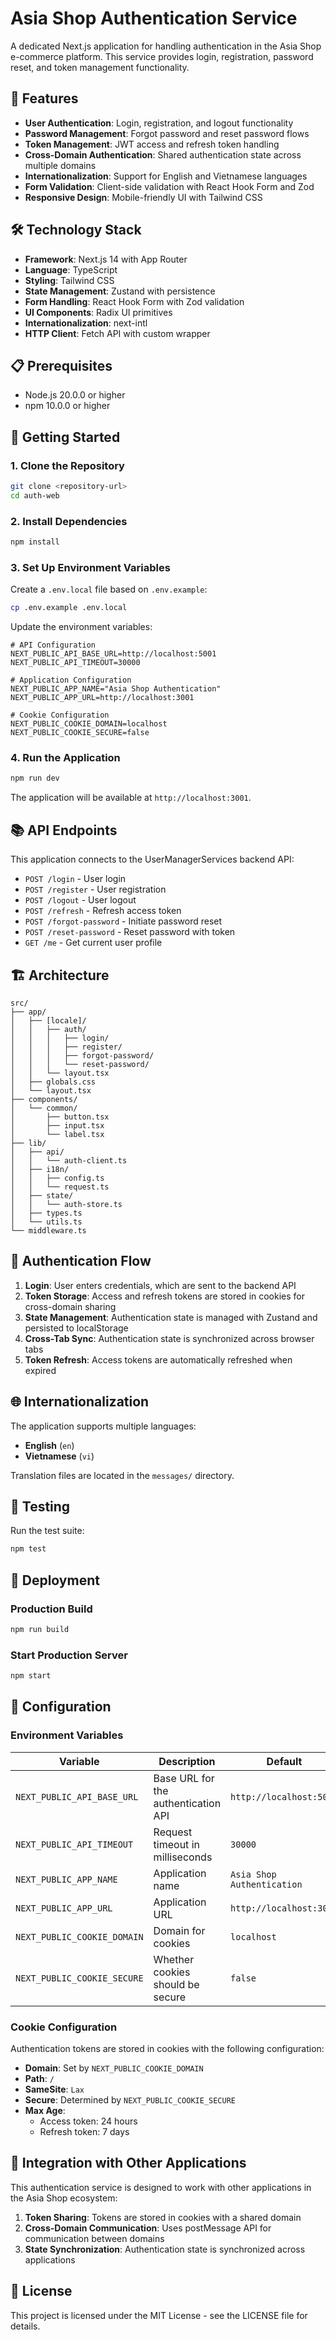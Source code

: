 # Asia Shop Authentication Service

A dedicated Next.js application for handling authentication in the Asia Shop e-commerce platform. This service provides login, registration, password reset, and token management functionality.

## 🚀 Features

- **User Authentication**: Login, registration, and logout functionality
- **Password Management**: Forgot password and reset password flows
- **Token Management**: JWT access and refresh token handling
- **Cross-Domain Authentication**: Shared authentication state across multiple domains
- **Internationalization**: Support for English and Vietnamese languages
- **Form Validation**: Client-side validation with React Hook Form and Zod
- **Responsive Design**: Mobile-friendly UI with Tailwind CSS

## 🛠️ Technology Stack

- **Framework**: Next.js 14 with App Router
- **Language**: TypeScript
- **Styling**: Tailwind CSS
- **State Management**: Zustand with persistence
- **Form Handling**: React Hook Form with Zod validation
- **UI Components**: Radix UI primitives
- **Internationalization**: next-intl
- **HTTP Client**: Fetch API with custom wrapper

## 📋 Prerequisites

- Node.js 20.0.0 or higher
- npm 10.0.0 or higher

## 🚦 Getting Started

### 1. Clone the Repository

```bash
git clone <repository-url>
cd auth-web
```

### 2. Install Dependencies

```bash
npm install
```

### 3. Set Up Environment Variables

Create a `.env.local` file based on `.env.example`:

```bash
cp .env.example .env.local
```

Update the environment variables:

```env
# API Configuration
NEXT_PUBLIC_API_BASE_URL=http://localhost:5001
NEXT_PUBLIC_API_TIMEOUT=30000

# Application Configuration
NEXT_PUBLIC_APP_NAME="Asia Shop Authentication"
NEXT_PUBLIC_APP_URL=http://localhost:3001

# Cookie Configuration
NEXT_PUBLIC_COOKIE_DOMAIN=localhost
NEXT_PUBLIC_COOKIE_SECURE=false
```

### 4. Run the Application

```bash
npm run dev
```

The application will be available at `http://localhost:3001`.

## 📚 API Endpoints

This application connects to the UserManagerServices backend API:

- `POST /login` - User login
- `POST /register` - User registration
- `POST /logout` - User logout
- `POST /refresh` - Refresh access token
- `POST /forgot-password` - Initiate password reset
- `POST /reset-password` - Reset password with token
- `GET /me` - Get current user profile

## 🏗️ Architecture

```
src/
├── app/
│   ├── [locale]/
│   │   ├── auth/
│   │   │   ├── login/
│   │   │   ├── register/
│   │   │   ├── forgot-password/
│   │   │   └── reset-password/
│   │   └── layout.tsx
│   ├── globals.css
│   └── layout.tsx
├── components/
│   └── common/
│       ├── button.tsx
│       ├── input.tsx
│       └── label.tsx
├── lib/
│   ├── api/
│   │   └── auth-client.ts
│   ├── i18n/
│   │   ├── config.ts
│   │   └── request.ts
│   ├── state/
│   │   └── auth-store.ts
│   ├── types.ts
│   └── utils.ts
└── middleware.ts
```

## 🔐 Authentication Flow

1. **Login**: User enters credentials, which are sent to the backend API
2. **Token Storage**: Access and refresh tokens are stored in cookies for cross-domain sharing
3. **State Management**: Authentication state is managed with Zustand and persisted to localStorage
4. **Cross-Tab Sync**: Authentication state is synchronized across browser tabs
5. **Token Refresh**: Access tokens are automatically refreshed when expired

## 🌐 Internationalization

The application supports multiple languages:

- **English** (`en`)
- **Vietnamese** (`vi`)

Translation files are located in the `messages/` directory.

## 🧪 Testing

Run the test suite:

```bash
npm test
```

## 🚀 Deployment

### Production Build

```bash
npm run build
```

### Start Production Server

```bash
npm start
```

## 🔧 Configuration

### Environment Variables

| Variable | Description | Default |
|----------|-------------|---------|
| `NEXT_PUBLIC_API_BASE_URL` | Base URL for the authentication API | `http://localhost:5001` |
| `NEXT_PUBLIC_API_TIMEOUT` | Request timeout in milliseconds | `30000` |
| `NEXT_PUBLIC_APP_NAME` | Application name | `Asia Shop Authentication` |
| `NEXT_PUBLIC_APP_URL` | Application URL | `http://localhost:3001` |
| `NEXT_PUBLIC_COOKIE_DOMAIN` | Domain for cookies | `localhost` |
| `NEXT_PUBLIC_COOKIE_SECURE` | Whether cookies should be secure | `false` |

### Cookie Configuration

Authentication tokens are stored in cookies with the following configuration:

- **Domain**: Set by `NEXT_PUBLIC_COOKIE_DOMAIN`
- **Path**: `/`
- **SameSite**: `Lax`
- **Secure**: Determined by `NEXT_PUBLIC_COOKIE_SECURE`
- **Max Age**: 
  - Access token: 24 hours
  - Refresh token: 7 days

## 🤝 Integration with Other Applications

This authentication service is designed to work with other applications in the Asia Shop ecosystem:

1. **Token Sharing**: Tokens are stored in cookies with a shared domain
2. **Cross-Domain Communication**: Uses postMessage API for communication between domains
3. **State Synchronization**: Authentication state is synchronized across applications

## 📄 License

This project is licensed under the MIT License - see the LICENSE file for details.
